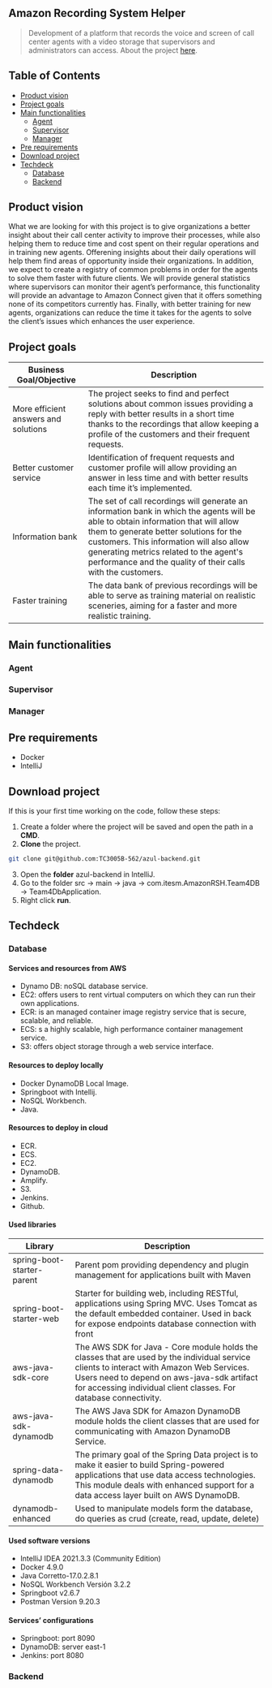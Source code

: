 ## Amazon Recording System Helper
> Development of a platform that records the voice and screen of call center agents with a video storage that supervisors and administrators can access.
> About the project [here](https://drive.google.com/file/d/1IXOJk660n73o6-zI0VxidVyq16ES7kq3/view?usp=sharing).
## Table of Contents
* [Product vision](#product-vision)
* [Project goals](#project-goals)
* [Main functionalities](#main-functionalities)
   * [Agent](#agent)
   * [Supervisor](#supervisor)
   * [Manager](#manager)
* [Pre requirements](#pre-requirements)
* [Download project](#download-project)
* [Techdeck](#techdeck)
   * [Database](#database)
   * [Backend](#backend)
## Product vision
What we are looking for with this project is to give organizations a better insight about their call center activity to improve their processes, while also helping them to reduce time and cost spent on their regular operations and in training new agents. Offerening insights about their daily operations will help them find areas of opportunity inside their organizations. In addition, we expect to create a registry of common problems in order for the agents to solve them faster with future clients. We will provide general statistics where supervisors can monitor their agent’s performance, this functionality will provide an advantage to Amazon Connect given that it offers something none of its competitors currently has. Finally, with better training for new agents, organizations can reduce the time it takes for the agents to solve the client’s issues which enhances the user experience.
## Project goals
| Business Goal/Objective | Description |
| ------------- | ------------- |
| More efficient answers and solutions  | The project seeks to find and perfect solutions about common issues providing a reply with better results in a short time thanks to the recordings that allow keeping a profile of the customers and their frequent requests.  |
| Better customer service  | Identification of frequent requests and customer profile will allow providing an answer in less time and with better results each time it’s implemented.  |
| Information bank  | The set of call recordings will generate an information bank in which the agents will be able to obtain information that will allow them to generate better solutions for the customers. This information will also allow generating metrics related to the agent's performance and the quality of their calls with the customers.  |
| Faster training  | The data bank of previous recordings will be able to serve as training material on realistic sceneries, aiming for a faster and more realistic training.  |
## Main functionalities
### Agent
### Supervisor
### Manager
## Pre requirements
- Docker
- IntelliJ
## Download project
If this is your first time working on the code, follow these steps:
1. Create a folder where the project will be saved and open the path in a **CMD**.
2. **Clone** the project.
```bash
git clone git@github.com:TC3005B-562/azul-backend.git
```
3. Open the **folder** azul-backend in IntelliJ.
4. Go to the folder src → main → java → com.itesm.AmazonRSH.Team4DB → Team4DbApplication.
5. Right click **run**.
## Techdeck
### Database
#### Services and resources from AWS
- Dynamo DB: noSQL database service.
- EC2: offers users to rent virtual computers on which they can run their own applications.
- ECR: is an managed container image registry service that is secure, scalable, and reliable.
- ECS: s a highly scalable, high performance container management service.
- S3: offers object storage through a web service interface.
#### Resources to deploy locally
- Docker DynamoDB Local Image.
- Springboot with Intellij.
- NoSQL Workbench.
- Java.
#### Resources to deploy in cloud
- ECR.
- ECS.
- EC2.
- DynamoDB.
- Amplify.
- S3.
- Jenkins.
- Github.
#### Used libraries
| Library | Description |
| ------------- | ------------- |
| spring-boot-starter-parent  | Parent pom providing dependency and plugin management for applications built with Maven |
| spring-boot-starter-web  | Starter for building web, including RESTful, applications using Spring MVC. Uses Tomcat as the default embedded container. Used in back for expose endpoints database connection with front |
| aws-java-sdk-core  | The AWS SDK for Java - Core module holds the classes that are used by the individual service clients to interact with Amazon Web Services. Users need to depend on aws-java-sdk artifact for accessing individual client classes. For database connectivity. |
| aws-java-sdk-dynamodb  | The AWS Java SDK for Amazon DynamoDB module holds the client classes that are used for communicating with Amazon DynamoDB Service. |
| spring-data-dynamodb  | The primary goal of the Spring Data project is to make it easier to build Spring-powered applications that use data access technologies. This module deals with enhanced support for a data access layer built on AWS DynamoDB. |
| dynamodb-enhanced  | Used to manipulate models form the database, do queries as crud (create, read, update, delete) |
#### Used software versions
- IntelliJ IDEA 2021.3.3 (Community Edition)
- Docker 4.9.0
- Java Corretto-17.0.2.8.1
- NoSQL Workbench Versión 3.2.2
- Springboot v2.6.7
- Postman Version 9.20.3
#### Services’ configurations
- Springboot: port 8090
- DynamoDB: server east-1
- Jenkins: port 8080
### Backend

